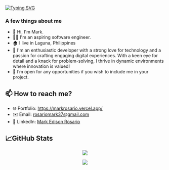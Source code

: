 [![Typing SVG](https://readme-typing-svg.herokuapp.com?size=40&duration=3500&color=D2582E&vCenter=true&width=720&height=60&lines=Welcome+to+Mark's+Github+Profile)](https://git.io/typing-svg)

### A few things about me
 - 👋 Hi, I'm Mark.
 - 👨‍💻 I'm an aspiring software engineer.
 - 🏠 I live in Laguna, Philippines
 - :book: I'm an enthusiastic developer with a strong love for technology and a passion for crafting engaging digital experiences. With a keen eye for detail and a knack for problem-solving, I thrive in dynamic environments where innovation is valued!
 - 👯 I’m open for any opportunities if you wish to include me in your project. 

## 📫  How to reach me?
 - 🌐 Portfolio: [https://markrosario.vercel.app/ ](https://markrosario.vercel.app/)
 - ✉️ Email: rosariomark37@gmail.com
 - 🤵 LinkedIn: [Mark Edison Rosario ](https://www.linkedin.com/in/rosariomark/)

## 📈GitHub Stats
<p align="center"><img src="https://github-readme-stats.vercel.app/api/top-langs/?username=Mrrked&layout=compact&theme=radical" /></p>
<p align="center"><img src="https://github-readme-stats.vercel.app/api?username=Mrrked&show_icons=true&theme=radical" /></p>
